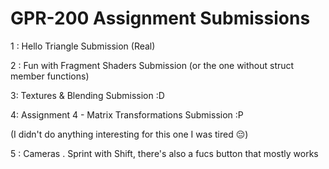 # GPR-200 Assignment Submissions
1 : Hello Triangle Submission (Real)

2 : Fun with Fragment Shaders Submission (or the one without struct member functions)

3: Textures & Blending Submission :D

4: Assignment 4 - Matrix Transformations Submission :P 

(I didn't do anything interesting for this one I was tired 😔)

5 : Cameras
. Sprint with Shift, there's also a fucs button that mostly works
